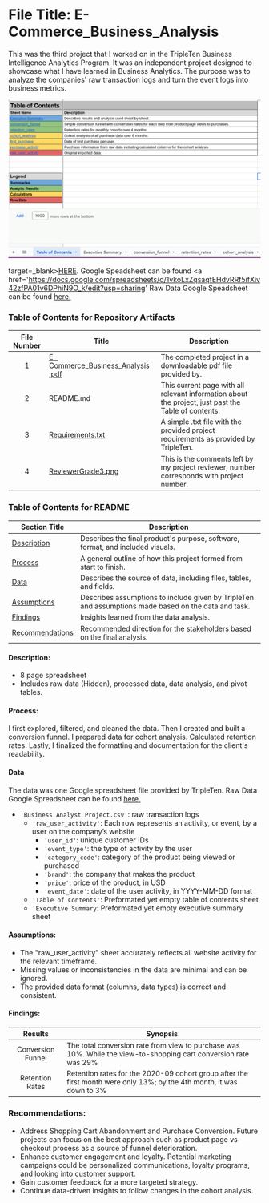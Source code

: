 # File Title: E-Commerce_Business_Analysis

This was the third project that I worked on in the TripleTen Business Intelligence Analytics Program. It was an independent project designed to showcase what I have learned in Business Analytics. The purpose was to analyze the companies' raw transaction logs and turn the event logs into business metrics.

[<img src="https://github.com/narmada3/DataAnalytics_Trippleten/blob/main/Images/E-Commerce.png" alt="First Sheet of Project**">](https://www.loom.com/share/2e58fde1699848d2b12a2e3284e7867e?sid=42667402-82d2-4f31-82a0-baf41ac16ce7)

target=_blank><u>HERE</u>.</a>
Google Speadsheet can be found <a href='https://docs.google.com/spreadsheets/d/1vkoLxZqsaqfEHdvRRf5ifXiv42zfPA01v6DPhiN9O_k/edit?usp=sharing' 
Raw Data Google Speadsheet can be found <a href='https://docs.google.com/spreadsheets/d/1qWRY5svKGkJRyYNv7K4XvEGm9FpcoJhH5G0p4Qbq0V0/edit?usp=sharing' target=_blank><u>here</u>.</a>

### Table of Contents for Repository Artifacts
| File Number | Title | Description |
| :-----------: | ----------- |----------- |
| 1 | [E-Commerce_Business_Analysis .pdf](https://github.com/narmada3/DataAnalytics_Trippleten/blob/main/E-commerce%20Company/E-Commerce_Business_Analysis%20.pdf) | The completed project in a downloadable pdf file provided by. |
| 2 | README.md | This current page with all relevant information about the project, just past the Table of contents. |
| 3 | [Requirements.txt](https://github.com/narmada3/DataAnalytics_Trippleten/blob/main/E-commerce%20Company/Requirements.txt) | A simple .txt file with the provided project requirements as provided by TripleTen. |
| 4 | [ReviewerGrade3.png](https://github.com/narmada3/DataAnalytics_Trippleten/blob/main/E-commerce%20Company/ReviewerGrade3.png) | This is the comments left by my project reviewer, number corresponds with project number. |

### Table of Contents for README
| Section Title | Description |
| ----------- |----------- |
| [Description](https://github.com/narmada3/DataAnalytics_Trippleten/tree/main/E-commerce%20Company#description) | Describes the final product's purpose, software, format, and included visuals. |
| [Process](https://github.com/narmada3/DataAnalytics_Trippleten/tree/main/E-commerce%20Company#process) | A general outline of how this project formed from start to finish. |
| [Data](https://github.com/narmada3/DataAnalytics_Trippleten/tree/main/E-commerce%20Company#data) | Describes the source of data, including files, tables, and fields. |
| [Assumptions](https://github.com/narmada3/DataAnalytics_Trippleten/tree/main/E-commerce%20Company#assumptions) | Describes assumptions to include given by TripleTen and assumptions made based on the data and task. |
| [Findings](https://github.com/narmada3/DataAnalytics_Trippleten/tree/main/E-commerce%20Company#findings) | Insights learned from the data analysis. |
| [Recommendations](https://github.com/narmada3/DataAnalytics_Trippleten/tree/main/E-commerce%20Company#recommendations) | Recommended direction for the stakeholders based on the final analysis. |

#### Description:
- 8 page spreadsheet
- Includes raw data (Hidden), processed data, data analysis, and pivot tables.

#### Process:
I first explored, filtered, and cleaned the data.
Then I created and built a conversion funnel.
I prepared data for cohort analysis.
Calculated retention rates.
Lastly, I finalized the formatting and documentation for the client's readability.

#### Data
The data was one Google spreadsheet file provided by TripleTen. Raw Data Google Spreadsheet can be found <a href='https://docs.google.com/spreadsheets/d/1qWRY5svKGkJRyYNv7K4XvEGm9FpcoJhH5G0p4Qbq0V0/edit?usp=sharing' target=_blank><u>here</u>.</a>
- `'Business Analyst Project.csv'`: raw transaction logs
    - `'raw_user_activity'`: Each row represents an activity, or event, by a user on the company’s website
        - `'user_id'`: unique customer IDs
        - `'event_type'`: the type of activity by the user
        - `'category_code'`: category of the product being viewed or purchased
        - `'brand'`: the company that makes the product
        - `'price'`: price of the product, in USD
        - `'event_date'`: date of the user activity, in YYYY-MM-DD format
    - `'Table of Contents'`: Preformated yet empty table of contents sheet
    - `'Executive Summary`: Preformated yet empty executive summary sheet

#### Assumptions:
- The "raw_user_activity" sheet accurately reflects all website activity for the relevant timeframe.
- Missing values or inconsistencies in the data are minimal and can be ignored.
- The provided data format (columns, data types) is correct and consistent.

#### Findings:
| Results | Synopsis |
| :-----------: | ----------- |
| Conversion Funnel | The total conversion rate from view to purchase was 10%. While the view-to-shopping cart conversion rate was 29% | 
| Retention Rates | Retention rates for the 2020-09 cohort group after the first month were only 13%; by the 4th month, it was down to 3% | 

### Recommendations:
- Address Shopping Cart Abandonment and Purchase Conversion. Future projects can focus on the best approach such as product page vs checkout process as a source of funnel deterioration.
- Enhance customer engagement and loyalty. Potential marketing campaigns could be personalized communications, loyalty programs, and looking into customer support.
- Gain customer feedback for a more targeted strategy.
- Continue data-driven insights to follow changes in the cohort analysis.
